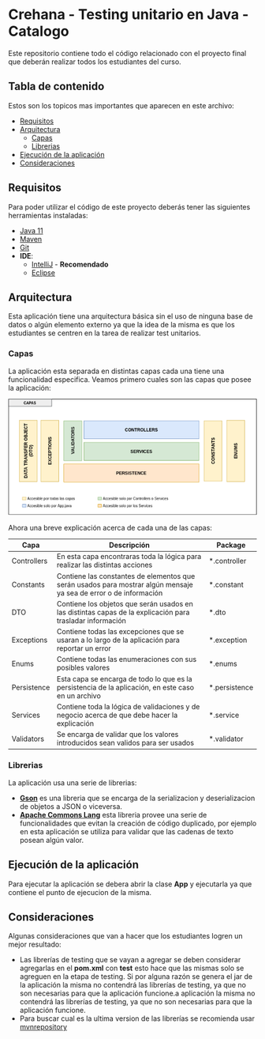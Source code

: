 # Crehana - Testing unitario en Java - Catalogo

Este repositorio contiene todo el código relacionado con el proyecto final que deberán realizar todos los estudiantes del curso.

## Tabla de contenido

Estos son los topicos mas importantes que aparecen en este archivo:
- [Requisitos](#Requisitos)
- [Arquitectura](#Arquitectura)
  - [Capas](#Capas)
  - [Librerias](#Librerias)  
- [Ejecución de la aplicación](#Ejecución-de-la-aplicación)
- [Consideraciones](#Consideraciones)  

## Requisitos

Para poder utilizar el código de este proyecto deberás tener las siguientes herramientas instaladas:
- [Java 11](https://www.oracle.com/ar/java/technologies/javase-jdk11-downloads.html)
- [Maven](https://maven.apache.org/)
- [Git](https://git-scm.com/)
- **IDE**:
  - [IntelliJ](https://www.jetbrains.com/es-es/idea/download/) - **Recomendado**
  - [Eclipse](https://www.eclipse.org/downloads/)
  
## Arquitectura
Esta aplicación tiene una arquitectura básica sin el uso de ninguna base de datos o algún elemento externo ya que la idea de la misma es que los estudiantes se centren en la tarea de realizar test unitarios.
  
### Capas
  
La aplicación esta separada en distintas capas cada una tiene una funcionalidad especifica. Veamos primero cuales son las capas que posee la aplicación:

![Layers](.images/Layers.png)
  
Ahora una breve explicación acerca de cada una de las capas:
  
  | Capa          | Descripción                                                                                                             | Package               |
  |---------------|-------------------------------------------------------------------------------------------------------------------------|-----------------------|
  | Controllers   | En esta capa encontraras toda la lógica para realizar las distintas acciones                                            | *.controller          |
  | Constants     | Contiene las constantes de elementos que serán usados para mostrar algún mensaje ya sea de error o de información       | *.constant            |
  | DTO           | Contiene los objetos que serán usados en las distintas capas de la explicación para trasladar información               | *.dto                 |
  | Exceptions    | Contiene todas las excepciones que se usaran a lo largo de la aplicación para reportar un error                         | *.exception           |
  | Enums         | Contiene todas las enumeraciones con sus posibles valores                                                               | *.enums               |
  | Persistence   | Esta capa se encarga de todo lo que es la persistencia de la aplicación, en este caso en un archivo                     | *.persistence         |
  | Services      | Contiene toda la lógica de validaciones y de negocio acerca de que debe hacer la explicación                            | *.service             |
  | Validators    | Se encarga de validar que los valores introducidos sean validos para ser usados                                         | *.validator           |

### Librerias

La aplicación usa una serie de librerias:
- **[Gson](https://github.com/google/gson)** es una libreria que se encarga de la serializacion y deserializacion de objetos a JSON o viceversa.
- **[Apache Commons Lang](https://commons.apache.org/proper/commons-lang/)** esta libreria provee una serie de funcionalidades que evitan la creación de código duplicado, por ejemplo en esta aplicación se utiliza para validar que las cadenas de texto posean algún valor.

## Ejecución de la aplicación

Para ejecutar la aplicación se debera abrir la clase **App** y ejecutarla ya que contiene el punto de ejecucion de la misma.

## Consideraciones

Algunas consideraciones que van a hacer que los estudiantes logren un mejor resultado:
- Las librerías de testing que se vayan a agregar se deben considerar agregarlas en el **pom.xml** con **<scope>test</scope>** esto hace que las mismas solo se agreguen en la etapa de testing. Si por alguna razón se genera el jar de la aplicación la misma no contendrá las librerías de testing, ya que no son necesarias para que la aplicación funcione.a aplicación la misma no contendrá las librerías de testing, ya que no son necesarias para que la aplicación funcione.
- Para buscar cual es la ultima version de las librerías se recomienda usar [mvnrepository](https://mvnrepository.com/)
